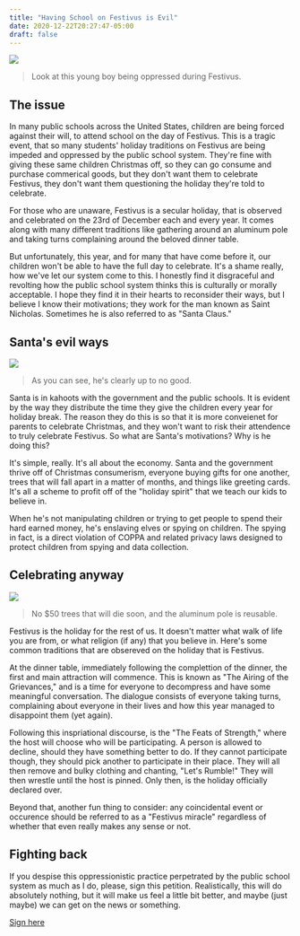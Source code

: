 ```yaml
---
title: "Having School on Festivus is Evil"
date: 2020-12-22T20:27:47-05:00
draft: false
---
```


![](/festivus.jpg)

>Look at this young boy being oppressed during Festivus.

## The issue

In many public schools across the United States, children are being forced against their
will, to attend school on the day of Festivus. This is a tragic event, that so many
students' holiday traditions on Festivus are being impeded and oppressed by the public
school system. They're fine with giving these same children Christmas off, so they can
go consume and purchase commerical goods, but they don't want them to celebrate Festivus,
they don't want them questioning the holiday they're told to celebrate.

For those who are unaware, Festivus is a secular holiday, that is observed and celebrated
on the 23rd of December each and every year. It comes along with many different 
traditions like gathering around an aluminum pole and taking turns complaining around the
beloved dinner table.

But unfortunately, this year, and for many that have come before it, our children won't
be able to have the full day to celebrate. It's a shame really, how we've let our system
come to this. I honestly find it disgraceful and revolting how the public school system
thinks this is culturally or morally acceptable. I hope they find it in their hearts to
reconsider their ways, but I believe I know their motivations; they work for the man
known as Saint Nicholas. Sometimes he is also referred to as "Santa Claus."

## Santa's evil ways

![](/santa.jpg)

>As you can see, he's clearly up to no good.

Santa is in kahoots with the government and the public schools. It is evident by the way
they distribute the time they give the children every year for holiday break. The reason
they do this is so that it is more conveienet for parents to celebrate Christmas, and 
they won't want to risk their attendence to truly celebrate Festivus. So what are Santa's
motivations? Why is he doing this? 

It's simple, really. It's all about the economy. Santa and the government thrive off of
Christmas consumerism, everyone buying gifts for one another, trees that will fall apart
in a matter of months, and things like greeting cards. It's all a scheme to profit off
of the "holiday spirit" that we teach our kids to believe in.

When he's not manipulating children or trying to get people to spend their hard earned
money, he's enslaving elves or spying on children. The spying in fact, is a direct 
violation of COPPA and related privacy laws designed to protect children from spying and
data collection. 

## Celebrating anyway

![](/pole.jpg)

>No $50 trees that will die soon, and the aluminum pole is reusable.

Festivus is the holiday for the rest of us. It doesn't matter what walk of life you are
from, or what religion (if any) that you believe in. Here's some common traditions that
are obsereved on the holiday that is Festivus. 

At the dinner table, immediately following the complettion of the dinner, the first and
main attraction will commence. This is known as "The Airing of the Grievances," and is
a time for everyone to decompress and have some meaningful conversation. The dialogue
consists of everyone taking turns, complaining about everyone in their lives and how
this year managed to disappoint them (yet again).

Following this inspriational discourse, is the "The Feats of Strength," where the host
will choose who will be participating. A person is allowed to decline, should they have
something better to do. If they cannot participate though, they should pick another to
participate in their place. They will all then remove and bulky clothing and chanting,
"Let's Rumble!" They will then wrestle until the host is pinned. Only then, is the
holiday officially declared over.

Beyond that, another fun thing to consider: any coincidental event or occurence should
be referred to as a "Festivus miracle" regardless of whether that even really makes
any sense or not.

## Fighting back

If you despise this oppressionistic practice perpetrated by the public school system as
much as I do, please, sign this petition. Realistically, this will do absolutely nothing,
but it will make us feel a little bit better, and maybe (just maybe) we can get on the
news or something.

[Sign here](https://www.youtube.com/watch?v=DLzxrzFCyOs)